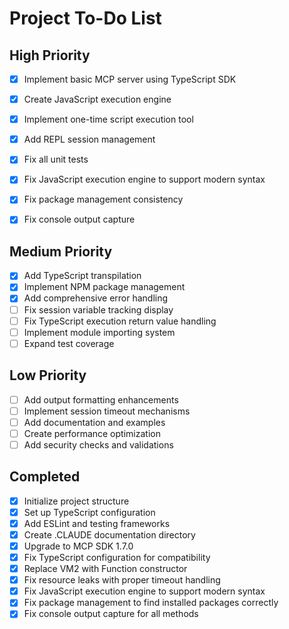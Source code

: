 # Project To-Do List

## High Priority
- [x] Implement basic MCP server using TypeScript SDK
- [x] Create JavaScript execution engine
- [x] Implement one-time script execution tool
- [x] Add REPL session management
- [x] Fix all unit tests
- [x] Fix JavaScript execution engine to support modern syntax
- [x] Fix package management consistency
- [x] Fix console output capture


## Medium Priority
- [x] Add TypeScript transpilation
- [x] Implement NPM package management
- [x] Add comprehensive error handling
- [ ] Fix session variable tracking display
- [ ] Fix TypeScript execution return value handling
- [ ] Implement module importing system
- [ ] Expand test coverage

## Low Priority
- [ ] Add output formatting enhancements
- [ ] Implement session timeout mechanisms
- [ ] Add documentation and examples
- [ ] Create performance optimization
- [ ] Add security checks and validations

## Completed
- [x] Initialize project structure
- [x] Set up TypeScript configuration
- [x] Add ESLint and testing frameworks
- [x] Create .CLAUDE documentation directory
- [x] Upgrade to MCP SDK 1.7.0
- [x] Fix TypeScript configuration for compatibility
- [x] Replace VM2 with Function constructor
- [x] Fix resource leaks with proper timeout handling
- [x] Fix JavaScript execution engine to support modern syntax
- [x] Fix package management to find installed packages correctly
- [x] Fix console output capture for all methods
